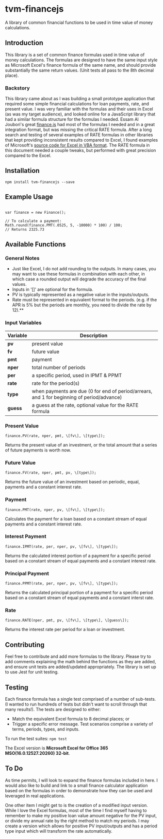 # tvm-financejs
A library of common financial functions to be used in time value of money calculations.

## Introduction
This library is a set of common finance formulas used in time value of money calculations.  The formulas are designed to have the same input style as Microsoft Excel's finance formula of the same name, and should provide substantially the same return values. (Unit tests all pass to the 8th decimal place).

### Backstory
This library came about as I was building a small prototype application that required some simple financial calculations for loan payments, rate, and present value. I was very familiar with the formulas and their uses in Excel (as was my target audience), and looked online for a JavaScript library that had a similar formula structure for the formulas I needed. Essam Al Joubori's great [finance.js](http://financejs.org/) had most of the formulas I needed and in a great integration format, but was missing the critical RATE formula. After a long search and testing of several examples of RATE formulas in other libraries that kept providing inconsistent results compared to Excel, I found examples of Microsoft's [source code for Excel in VBA format](https://github.com/microsoft/referencesource/blob/master/Microsoft.VisualBasic/runtime/msvbalib/Financial.vb). The RATE formula in this document needed a couple tweaks, but performed with great precision compared to the Excel.

## Installation

`npm install tvm-financejs --save`

## Example Usage

```var Finance = require("tvm-financejs");

var finance = new Finance();

// To calculate a payment:
Math.round(finance.PMT(.0525, 5, -10000) * 100) / 100;
// Returns 2325.73
```

## Available Functions

### General Notes

- Just like Excel, I do not add rounding to the outputs. In many cases, you may want to use these formulas in combination with each other, in which case a rounded output will degrade the accuracy of the final values.
- Inputs in '[]' are optional for the formula.
- PV is typically represented as a negative value in the inputs/outputs.
- Rate must be represented in equivalent format to the periods. (e.g. if the APR is 5% but the periods are monthly, you need to divide the rate by 12).**

### Input Variables

Variable | Description
--- | ---
**pv** | present value
**fv** | future value
**pmt** | payment
**nper** | total number of periods
**per** | a specific period, used in IPMT & PPMT
**rate** | rate for the period(s)
**type** | when payments are due (0 for end of period/arrears, and 1 for beginning of period/advance)
**guess** | a guess at the rate, optional value for the RATE formula

### Present Value

`finance.PV(rate, nper, pmt, \[fv\], \[type\]);`

Returns the present value of an investment, or the total amount that a series of future payments is worth now.

### Future Value

`finance.FV(rate, nper, pmt, pv, \[type\]);`

Returns the future value of an investment based on periodic, equal, payments and a constant interest rate.

### Payment

`finance.PMT(rate, nper, pv, \[fv\], \[type\]);`

Calculates the payment for a loan based on a constant stream of equal payments and a constant interest rate.

### Interest Payment

`finance.IPMT(rate, per, nper, pv, \[fv\], \[type\]);`

Returns the calculated interest portion of a payment for a specific period based on a constant stream of equal payments and a constant interest rate.

### Principal Payment

`finance.PPMT(rate, per, nper, pv, \[fv\], \[type\]);`

Returns the calculated principal portion of a payment for a specific period based on a constant stream of equal payments and a constant interst rate.

### Rate

`finance.RATE(nper, pmt, pv, \[fv\], \[type\], \[guess\]);`

Returns the interest rate per period for a loan or investment.

## Contributing

Feel free to contribute and add more formulas to the library. Please try to add comments explaining the math behind the functions as they are added, and ensure unit tests are added/updated appropriately. The library is set up to use Jest for unit testing.

## Testing

Each finance formula has a single test comprised of a number of sub-tests. (I wanted to run hundreds of tests but didn't want to scroll through that many results!). The tests are designed to either:
- Match the equivalent Excel formula to 8 decimal places; or
- Trigger a specific error message.
Test scenarios comprise a variety of terms, periods, types, and inputs.

To run the test suites:
`npm test`

The Excel version is **Microsoft Excel for Office 365 MSO(16.0.12527.20260) 32-bit**.

## To Do

As time permits, I will look to expand the finance formulas included in here.  I would also like to build and link to a small finance calculator application based on the formulas in order to demonstrate how they can be used and leveraged in real applications.

One other item I might get to is the creation of a modified input version. While I love the Excel formulas, most of the time I find myself having to remember to make my positive loan value amount negative for the PV input, or divide my annual rate by the right method to match my periods. I may create a version which allows for positive PV input/outputs and has a period type input which will transform the rate automatically.